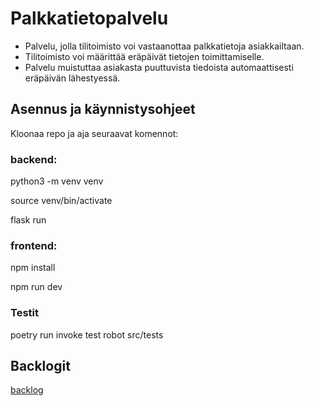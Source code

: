 # Palkkatietopalvelu
* Palvelu, jolla tilitoimisto voi vastaanottaa palkkatietoja asiakkailtaan.
* Tilitoimisto voi määrittää eräpäivät tietojen toimittamiselle.
* Palvelu muistuttaa asiakasta puuttuvista tiedoista automaattisesti eräpäivän lähestyessä.
## Asennus ja käynnistysohjeet

Kloonaa repo ja aja seuraavat komennot:

### backend:

python3 -m venv venv

source venv/bin/activate

flask run

### frontend:

npm install

npm run dev

### Testit

poetry run invoke test
robot src/tests

## Backlogit
[backlog](https://docs.google.com/spreadsheets/d/1jwWQK4tsHwZ1lQ-sYIJoU5UrBi-TOOu_HQ8tnd9n4GE/edit#gid=0https://docs.google.com/spreadsheets/d/1jwWQK4tsHwZ1lQ-sYIJoU5UrBi-TOOu_HQ8tnd9n4GE/edit#gid=0](https://docs.google.com/spreadsheets/d/1jwWQK4tsHwZ1lQ-sYIJoU5UrBi-TOOu_HQ8tnd9n4GE/edit?usp=sharing)https://docs.google.com/spreadsheets/d/1jwWQK4tsHwZ1lQ-sYIJoU5UrBi-TOOu_HQ8tnd9n4GE/edit?usp=sharing)
